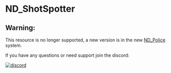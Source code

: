 # ND_ShotSpotter

## Warning:
This resource is no longer supported, a new version is in the new [ND_Police](https://github.com/ND-Framework/ND_Police) system.

If you have any questions or need support join the discord:

[![discord](https://discordapp.com/api/guilds/857672921912836116/widget.png?style=banner3)](https://discord.gg/andys-development-857672921912836116)
